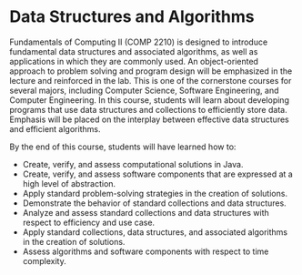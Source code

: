 # Data Structures and Algorithms
Fundamentals of Computing II (COMP 2210) is designed to introduce fundamental data structures and associated algorithms, as well as applications in which they are commonly used. An object-oriented approach to problem solving and program design will be emphasized in the lecture and reinforced in the lab. This is one of the cornerstone courses for several majors, including Computer Science, Software Engineering, and Computer Engineering. In this course, students will learn about developing programs that use data structures and collections to efficiently store data. Emphasis will be placed on the interplay between effective data structures and efficient algorithms.

By the end of this course, students will have learned how to:

* Create, verify, and assess computational solutions in Java.
* Create, verify, and assess software components that are expressed at a high level of abstraction.
* Apply standard problem-solving strategies in the creation of solutions.
* Demonstrate the behavior of standard collections and data structures.
* Analyze and assess standard collections and data structures with respect to efficiency and use case.
* Apply standard collections, data structures, and associated algorithms in the creation of solutions.
* Assess algorithms and software components with respect to time complexity.

